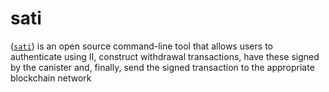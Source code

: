 # sati
([`sati`](https://matrix.fandom.com/wiki/Sati))  is an open source command-line tool that allows users to authenticate using II, construct withdrawal transactions, have these signed by the canister and, finally, send the signed transaction to the appropriate blockchain network
